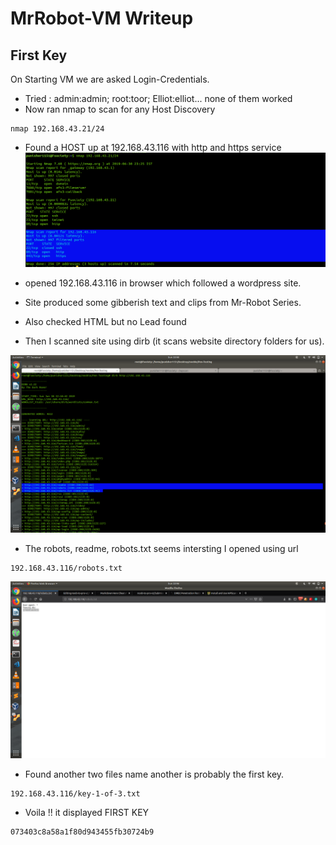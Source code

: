 # MrRobot-VM Writeup

## First Key
On Starting VM we are asked Login-Credentials.
+ Tried : admin:admin; root:toor; Elliot:elliot... none of them worked
+ Now ran nmap to scan for any Host Discovery 
```
nmap 192.168.43.21/24
```
+ Found a HOST up at 192.168.43.116 with http and https service
![scan-result](./images/scan-result.png)

+ opened 192.168.43.116 in browser which followed a wordpress site.
+ Site produced some gibberish text and clips from Mr-Robot Series.
+ Also checked HTML but no Lead found 
+ Then I scanned site using dirb (it scans website directory folders for us). 

![directory files](./images/directory-1.png)

+ The robots, readme, robots.txt seems intersting I opened using url
```
192.168.43.116/robots.txt
```
![robots](images/robotsfile.png)
+ Found another two files name another is probably the first key.
```
192.168.43.116/key-1-of-3.txt
```
+ Voila !! it displayed FIRST KEY
```
073403c8a58a1f80d943455fb30724b9
```

